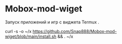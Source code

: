 # Mobox-mod-wiget
Запуск приложений и игр с виджета Termux .



curl -s -o ~/x https://github.com/Snap888/Mobox-mod-wiget/blob/main/install.sh  && . ~/x





